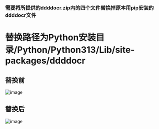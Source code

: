 ### 需要将所提供的ddddocr.zip内的四个文件替换掉原本用pip安装的ddddocr文件

# 替换路径为Python安装目录/Python/Python313/Lib/site-packages/ddddocr 

## 替换前
![image](https://github.com/user-attachments/assets/3f5d4b62-66f1-4bcc-994a-ed74d97bcfe1)
## 替换后
![image](https://github.com/user-attachments/assets/f7dfcb59-cad3-4256-bb62-5a71657ec57b)
